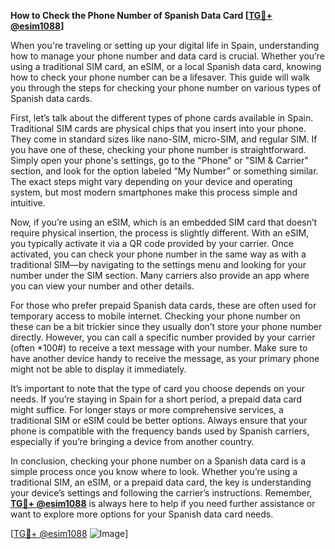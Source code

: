 **How to Check the Phone Number of Spanish Data Card [[TG💪+ @esim1088](https://t.me/s/esim1088)]**

When you're traveling or setting up your digital life in Spain, understanding how to manage your phone number and data card is crucial. Whether you’re using a traditional SIM card, an eSIM, or a local Spanish data card, knowing how to check your phone number can be a lifesaver. This guide will walk you through the steps for checking your phone number on various types of Spanish data cards.

First, let’s talk about the different types of phone cards available in Spain. Traditional SIM cards are physical chips that you insert into your phone. They come in standard sizes like nano-SIM, micro-SIM, and regular SIM. If you have one of these, checking your phone number is straightforward. Simply open your phone's settings, go to the "Phone" or "SIM & Carrier" section, and look for the option labeled “My Number” or something similar. The exact steps might vary depending on your device and operating system, but most modern smartphones make this process simple and intuitive.

Now, if you’re using an eSIM, which is an embedded SIM card that doesn’t require physical insertion, the process is slightly different. With an eSIM, you typically activate it via a QR code provided by your carrier. Once activated, you can check your phone number in the same way as with a traditional SIM—by navigating to the settings menu and looking for your number under the SIM section. Many carriers also provide an app where you can view your number and other details.

For those who prefer prepaid Spanish data cards, these are often used for temporary access to mobile internet. Checking your phone number on these can be a bit trickier since they usually don’t store your phone number directly. However, you can call a specific number provided by your carrier (often *100#) to receive a text message with your number. Make sure to have another device handy to receive the message, as your primary phone might not be able to display it immediately.

It’s important to note that the type of card you choose depends on your needs. If you’re staying in Spain for a short period, a prepaid data card might suffice. For longer stays or more comprehensive services, a traditional SIM or eSIM could be better options. Always ensure that your phone is compatible with the frequency bands used by Spanish carriers, especially if you’re bringing a device from another country.

In conclusion, checking your phone number on a Spanish data card is a simple process once you know where to look. Whether you’re using a traditional SIM, an eSIM, or a prepaid data card, the key is understanding your device’s settings and following the carrier’s instructions. Remember, **[TG💪+ @esim1088](https://t.me/s/esim1088)** is always here to help if you need further assistance or want to explore more options for your Spanish data card needs.

[[TG💪+ @esim1088](https://t.me/s/esim1088) ![Image](https://i.postimg.cc/Y0z9fWf4/image.png)]